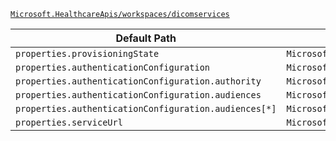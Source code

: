 [`Microsoft.HealthcareApis/workspaces/dicomservices`](https://docs.microsoft.com/en-us/azure/templates/microsoft.healthcareapis/workspaces/dicomservices)

| Default Path | Alias |
|---|---|
| `properties.provisioningState` | `Microsoft.HealthcareApis/workspaces/dicomservices/provisioningState` |
| `properties.authenticationConfiguration` | `Microsoft.HealthcareApis/workspaces/dicomservices/authenticationConfiguration` |
| `properties.authenticationConfiguration.authority` | `Microsoft.HealthcareApis/workspaces/dicomservices/authenticationConfiguration.authority` |
| `properties.authenticationConfiguration.audiences` | `Microsoft.HealthcareApis/workspaces/dicomservices/authenticationConfiguration.audiences` |
| `properties.authenticationConfiguration.audiences[*]` | `Microsoft.HealthcareApis/workspaces/dicomservices/authenticationConfiguration.audiences[*]` |
| `properties.serviceUrl` | `Microsoft.HealthcareApis/workspaces/dicomservices/serviceUrl` |

